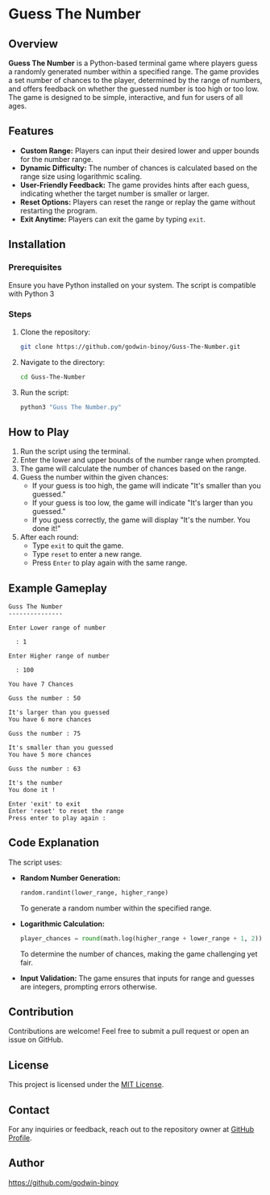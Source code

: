 # Guess The Number

## Overview

**Guess The Number** is a Python-based terminal game where players guess a randomly generated number within a specified range. The game provides a set number of chances to the player, determined by the range of numbers, and offers feedback on whether the guessed number is too high or too low. The game is designed to be simple, interactive, and fun for users of all ages.



## Features

- **Custom Range:** Players can input their desired lower and upper bounds for the number range.
- **Dynamic Difficulty:** The number of chances is calculated based on the range size using logarithmic scaling.
- **User-Friendly Feedback:** The game provides hints after each guess, indicating whether the target number is smaller or larger.
- **Reset Options:** Players can reset the range or replay the game without restarting the program.
- **Exit Anytime:** Players can exit the game by typing `exit`.



## Installation

### Prerequisites

Ensure you have Python installed on your system. The script is compatible with Python 3

### Steps

1. Clone the repository:
   ```bash
   git clone https://github.com/godwin-binoy/Guss-The-Number.git
   ```
2. Navigate to the directory:
   ```bash
   cd Guss-The-Number
   ```
3. Run the script:
   ```bash
   python3 "Guss The Number.py"
   ```



## How to Play

1. Run the script using the terminal.
2. Enter the lower and upper bounds of the number range when prompted.
3. The game will calculate the number of chances based on the range.
4. Guess the number within the given chances:
   - If your guess is too high, the game will indicate "It's smaller than you guessed."
   - If your guess is too low, the game will indicate "It's larger than you guessed."
   - If you guess correctly, the game will display "It's the number. You done it!"
5. After each round:
   - Type `exit` to quit the game.
   - Type `reset` to enter a new range.
   - Press `Enter` to play again with the same range.



## Example Gameplay

```
Guss The Number
---------------

Enter Lower range of number

  : 1

Enter Higher range of number

  : 100

You have 7 Chances

Guss the number : 50

It's larger than you guessed
You have 6 more chances

Guss the number : 75

It's smaller than you guessed
You have 5 more chances

Guss the number : 63

It's the number
You done it !

Enter 'exit' to exit
Enter 'reset' to reset the range
Press enter to play again :
```



## Code Explanation

The script uses:

- **Random Number Generation:**

  ```python
  random.randint(lower_range, higher_range)
  ```

  To generate a random number within the specified range.

- **Logarithmic Calculation:**

  ```python
  player_chances = round(math.log(higher_range + lower_range + 1, 2))
  ```

  To determine the number of chances, making the game challenging yet fair.

- **Input Validation:**
  The game ensures that inputs for range and guesses are integers, prompting errors otherwise.



## Contribution

Contributions are welcome! Feel free to submit a pull request or open an issue on GitHub.



## License

This project is licensed under the [MIT License](LICENSE).


## Contact

For any inquiries or feedback, reach out to the repository owner at [GitHub Profile](https://github.com/godwin-binoy).

## Author 

https://github.com/godwin-binoy
